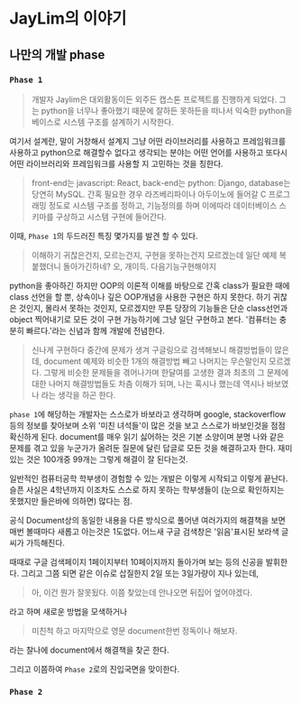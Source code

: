 # JayLim의 이야기

## 나만의 개발 phase

### `Phase 1`

> 개발자 Jaylim은 대외활동이든 외주든 캡스톤 프로젝트를 진행하게 되었다.
> 그는 python을 너무나 좋아했기 때문에 잘하든 못하든을 떠나서 익숙한 python을 베이스로 시스템 구조를 설계하기 시작한다.

여기서 설계란, 말이 거창해서 설계지 그냥 어떤 라이브러리를 사용하고 프레임워크를 사용하고 python으로 해결할수 없다고 생각되는 분야는 어떤 언어를 사용하고 또다시 어떤 라이브러리와 프레임워크를 사용할 지 고민하는 것을 칭한다.

> front-end는 javascript: React, back-end는 python: Django, database는 당연히 MySQL.
> 간혹 필요한 경우 라즈베리파이나 아두이노에 들어갈 C 프로그래밍 정도로 시스템 구조를 정하고,
> 기능정의를 하며 이에따라 데이터베이스 스키마를 구상하고 시스템 구현에 들어간다.


이때, `Phase 1`의 두드러진 특징 몇가지를 발견 할 수 있다.

> 이해하기 귀찮은건지, 모르는건지, 구현을 못하는건지 모르겠는데 일단 예제 복붙했더니 돌아가긴하네?
> 오, 개이득. 다음기능구현해야지

python을 좋아하긴 하지만 OOP의 이론적 이해를 바탕으로 간혹 class가 필요한 때에 class 선언을 할 뿐, 상속이나 깊은 OOP개념을 사용한 구현은 하지 못한다.
하기 귀찮은 것인지, 몰라서 못하는 것인지, 모르겠지만 무튼 당장의 기능들은 단순 class선언과 object 찍어내기로 모든 것이 구현 가능하기에 그냥 일단 구현하고 본다. '컴퓨터는 충분히 빠르다.'라는 신념과 함께 개발에 전념한다.

> 신나게 구현하다 중간에 문제가 생겨 구글링으로 검색해보니 해결방법들이 많은데, document 예제와 비슷한 1개의 해결방법 빼고 나머지는 무슨말인지 모르겠다.
> 그렇게 비슷한 문제들을 겪어나가며 한달여를 고생한 결과 최초의 그 문제에 대한 나머지 해결방법들도 차츰 이해가 되며, 나는 혹시나 했는데 역시나 바보였나 라는 생각을 하곤 한다.

`phase 1`에 해당하는 개발자는 스스로가 바보라고 생각하며 google, stackoverflow 등의 정보를 찾아보며 소위 '미친 녀석들'이 많은 것을 보고 스스로가 바보인것을 점점 확신하게 된다. document를 매우 읽기 싫어하는 것은 기본 소양이며 분명 나와 같은 문제를 겪고 있을 누군가가 올려둔 질문에 달린 답글로 모든 것을 해결하고자 한다. 재미있는 것은 100개중 99개는 그렇게 해결이 잘 된다는것.

일반적인 컴퓨터공학 학부생이 경험할 수 있는 개발은 이렇게 시작되고 이렇게 끝난다. 슬픈 사실은 4학년까지 이조차도 스스로 하지 못하는 학부생들이 (눈으로 확인하지는 못했지만 들은바에 의하면) 많다는 점.

공식 Document상의 동일한 내용을 다른 방식으로 풀어낸 여러가지의 해결책을 보면 매번 볼때마다 새롭고 아는것은 1도없다. 어느새 구글 검색창은 '읽음'표시된 보라색 글씨가 가득해진다.

때때로 구글 검색페이지 1페이지부터 10페이지까지 돌아가며 보는 등의 신공을 발휘한다. 그리고 그쯤 되면 같은 이슈로 삽질한지 2일 또는 3일가량이 지나 있는데,

> 아, 이건 뭔가 잘못됬다. 이쯤 찾았는데 안나오면 뒤집어 엎어야겠다.

라고 하며 새로운 방법을 모색하거나

> 미친척 하고 마지막으로 영문 document한번 정독이나 해보자.

라는 찰나에 document에서 해결책을 찾곤 한다.

그리고 이쯤하여 `Phase 2`로의 진입국면을 맞이한다.

### `Phase 2`